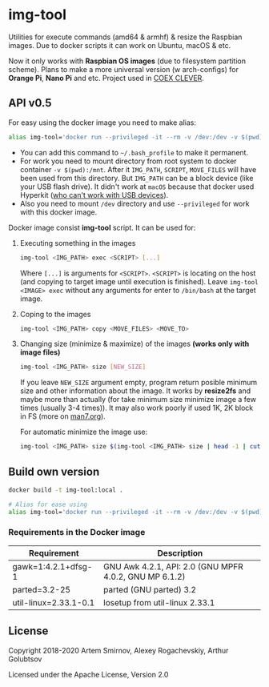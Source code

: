 # img-tool

Utilities for execute commands (amd64 &amp; armhf) &amp; resize the Raspbian images. Due to docker scripts it can work on Ubuntu, macOS & etc.

Now it only works with **Raspbian OS images** (due to filesystem partition scheme). Plans to make a more universal version (w arch-configs) for **Orange Pi**, **Nano Pi** and etc. Project used in [COEX CLEVER](https://github.com/copterexpress/clever).

## API v0.5

For easy using the docker image you need to make alias:

```bash
alias img-tool='docker run --privileged -it --rm -v /dev:/dev -v $(pwd):/mnt urpylka/img-tool:0.5 img-tool'
```

* You can add this command to `~/.bash_profile` to make it permanent.
* For work you need to mount directory from root system to docker container `-v $(pwd):/mnt`. After it `IMG_PATH`, `SCRIPT`, `MOVE_FILES` will have been used from this directory. But `IMG_PATH` can be a block device (like your USB flash drive). It didn't work at `macOS` because that docker used Hyperkit ([who can't work with USB devices](https://github.com/moby/hyperkit/issues/149)).
* Also you need to mount `/dev` directory and use `--privileged` for work with this docker image.

Docker image consist **img-tool** script. It can be used for:

1. Executing something in the images

    ```bash
    img-tool <IMG_PATH> exec <SCRIPT> [...]
    ```

    Where `[...]` is arguments for `<SCRIPT>`. `<SCRIPT>` is locating on the host (and copying to target image until execution is finished). Leave `img-tool <IMAGE> exec` without any arguments for enter to `/bin/bash` at the target image.

2. Coping to the images

    ```bash
    img-tool <IMG_PATH> copy <MOVE_FILES> <MOVE_TO>
    ```

3. Changing size (minimize & maximize) of the images **(works only with image files)**

    ```bash
    img-tool <IMG_PATH> size [NEW_SIZE]
    ```

    If you leave `NEW_SIZE` argument empty, program return posible minimum size and other information about the image. It works by **resize2fs** and maybe more than actually (for take minimum size minimize image a few times (usually 3-4 times)). It may also work poorly if used 1K, 2K block in FS (more on [man7.org](http://man7.org/linux/man-pages/man8/resize2fs.8.html)).

    For automatic minimize the image use:

    ```bash
    img-tool <IMG_PATH> size $(img-tool <IMG_PATH> size | head -1 | cut -b 15-)
    ```

## Build own version

```bash
docker build -t img-tool:local .

# Alias for ease using
alias img-tool='docker run --privileged -it --rm -v /dev:/dev -v $(pwd):/mnt img-tool:local img-tool'
```

### Requirements in the Docker image

Requirement | Description
--- | ---
gawk=1:4.2.1+dfsg-1 | GNU Awk 4.2.1, API: 2.0 (GNU MPFR 4.0.2, GNU MP 6.1.2)
parted=3.2-25 | parted (GNU parted) 3.2
util-linux=2.33.1-0.1 | losetup from util-linux 2.33.1

## License

Copyright 2018-2020 Artem Smirnov, Alexey Rogachevskiy, Arthur Golubtsov

Licensed under the Apache License, Version 2.0
